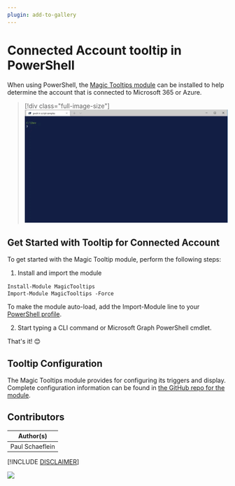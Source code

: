 ```yaml
---
plugin: add-to-gallery
---
```


# Connected Account tooltip in PowerShell

When using PowerShell, the [Magic Tooltips module](https://www.powershellgallery.com/packages/MagicTooltips) can be installed to help determine the account that is connected to Microsoft 365 or Azure.

> [!div class="full-image-size"]
> ![Magic Tooltip displaying the account connected to Microsoft Graph](assets/powershell-tooltip.gif)

## Get Started with Tooltip for Connected Account

To get started with the Magic Tooltip module, perform the following steps:

1. Install and import the module

```
Install-Module MagicTooltips
Import-Module MagicTooltips -Force
```

To make the module auto-load, add the Import-Module line to your [PowerShell profile](https://github.com/pschaeflein/MagicTooltips#powershell-profile).

2. Start typing a CLI command or Microsoft Graph PowerShell cmdlet.

That's it! 😊

## Tooltip Configuration

The Magic Tooltips module provides for configuring its triggers and display. Complete configuration information can be found in [the GitHub repo for the module](https://github.com/pschaeflein/MagicTooltips).

## Contributors

| Author(s) |
|-----------|
| Paul Schaeflein |

[!INCLUDE [DISCLAIMER](../../docfx/includes/DISCLAIMER.md)]

<img src="https://m365-visitor-stats.azurewebsites.net/script-samples/scripts/magic-tooltips-module" aria-hidden="true" />
